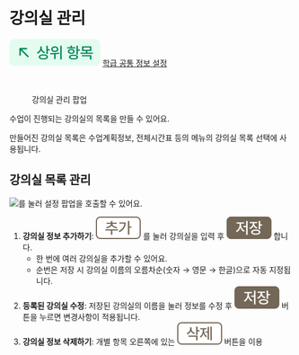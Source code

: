 # 강의실 관리

![](../../.gitbook/assets/chip_above.svg) [학급 공통 정보 설정](./)

<figure><img src="../../.gitbook/assets/강의실 정보.png" alt=""><figcaption><p>강의실 관리 팝업</p></figcaption></figure>

수업이 진행되는 강의실의 목록을 만들 수 있어요.&#x20;

만들어진 강의실 목록은 수업계획정보, 전체시간표 등의 메뉴의 강의실 목록 선택에 사용됩니다.&#x20;

## 강의실 목록 관리

![](../../.gitbook/assets/Btn_강의실관리.svg)를 눌러 설정 팝업을 호출할 수 있어요.

1. **강의실 정보 추가하기**: <img src="../../.gitbook/assets/Btn_Add.svg" alt="" data-size="line"> 를 눌러 강의실을 입력 후 <img src="../../.gitbook/assets/Btn_Save.svg" alt="" data-size="line"> 합니다.
   * 한 번에 여러 강의실을 추가할 수 있어요.
   * 순번은 저장 시 강의실 이름의 오름차순(숫자 → 영문 → 한글)으로 자동 지정됩니다.
2. **등록된 강의실 수정**: 저장된 강의실의 이름을 눌러 정보를 수정 후 <img src="../../.gitbook/assets/Btn_Save.svg" alt="" data-size="line"> 버튼을 누르면 변경사항이 적용됩니다.
3. **강의실 정보 삭제하기**: 개별 항목 오른쪽에 있는 <img src="../../.gitbook/assets/Btn_Delete.svg" alt="" data-size="line"> 버튼을 이용

